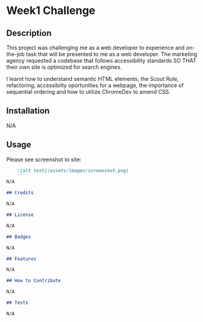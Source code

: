 # Week1 Challenge

## Description

This project was challenging me as a web developer to experience and on-the-job task that will be presented to me as a web developer. The marketing agency requested a codebase that follows accessibility standards
SO THAT their own site is optimized for search engines.

I learnt how to understand semantic HTML elements, the Scout Rule, refactoring, accessibilty oportunities for a webpage, the importance of sequential ordering and how to utilize ChromeDev to amend CSS.


## Installation

N/A

## Usage

Please see screenshot to site:

```md
    ![alt text](assets/images/screenshot.png)
    ```
N/A

## Credits

N/A

## License

N/A

## Badges

N/A

## Features

N/A

## How to Contribute

N/A

## Tests

N/A